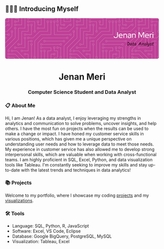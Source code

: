 ## 🙋🏻‍♀️ Introducing Myself
<!-- [![MasterHead](https://media3.giphy.com/headers/GitHub/w8ZJLtJbmuph.gif)](https://rishavchanda.io) -->
![Header](./header_image.png)

<h1 align="center">Jenan Meri</h1>
<h3 align="center">Computer Science Student and Data Analyst</h3>

### :clipboard: About Me
<p>Hi, I am Jenan! As a data analyst, I enjoy leveraging my strengths in analytics and communication to solve problems, uncover insights, and help others. I have the most fun on projects when the results can be used to make a change or impact. I have honed my customer service skills in various positions, which has given me a unique perspective on understanding user needs and how to leverage data to meet those needs. My experience in customer service has also allowed me to develop strong interpersonal skills, which are valuable when working with cross-functional teams. I am highly proficient in SQL, Excel, Python, and data visualization tools like Tableau. I'm constantly seeking to improve my skills and stay up-to-date with the latest trends and techniques in data analytics!</p>

### 📚 Projects

Welcome to my portfolio, where I showcase my coding [projects](https://github.com/MsJenanMeri?tab=repositories) and my [visualizations](https://public.tableau.com/app/profile/jenan.meri/vizzes).


### 🛠️ Tools

- Language: SQL, Python, R, JavaScript
- Software: Excel, VS Code, Eclipse
- Database: Google BigQuery, PostgreSQL, MySQL
- Visualization: Tableau, Excel


